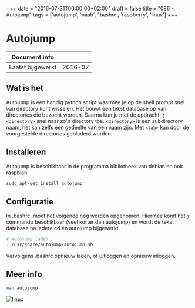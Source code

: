 +++
date = "2016-07-31T00:00:00+02:00"
draft = false
title = "086 - Autojump"
tags = ['autojump', 'bash', '.bashrc', 'raspberry', 'linux']
+++

# Autojump


| Document info       |                   |
|---------------------|-------------------|
| Laatst bijgewerkt   | 2016-07           |


## Wat is het
Autojump is een handig python script waarmee je op de shell prompt snel van directory kunt wisselen.
Het bouwt een tekst database op van directories die bezocht worden. 
Daarna kun je met de opdracht: `j <directory>`  snel naar zo'n directory toe. `<directory>` is een 
subdirectory naam, het kan zelfs een gedeelte van een naam zijn. Met `<tab>` kan door de voorgestelde
directories gebladerd worden.


## Installeren
Autojump is beschikbaar in de programma bibliotheek van debian en ook raspbian. 
```bash
sudo apt-get install autojump
```


## Configuratie
In .bashrc. moet het volgende nog worden opgenomen. 
Hiermee komt het `j` commando beschikbaar (veel korter dan autojump) en wordt de tekst database na iedere cd en autojump bijgewerkt. 
```bash
# autojump laden
. /usr/share/autojump/autojump.sh
```
Vervolgens .bashrc opnieuw laden, of uitloggen en opnieuw inloggen.


## Meer info
```bash
man autojump
```

![linux](/img/logo_linux.jpg)


